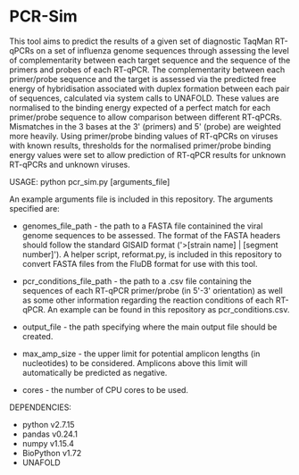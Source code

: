 # PCR-Sim

This tool aims to predict the results of a given set of diagnostic TaqMan RT-qPCRs on a set of influenza genome sequences through assessing the level of complementarity between each target sequence and the sequence of the primers and probes of each RT-qPCR. The complementarity between each primer/probe sequence and the target is assessed via the predicted free energy of hybridisation associated with duplex formation between each pair of sequences, calculated via system calls to UNAFOLD. These values are normalised to the binding energy expected of a perfect match for each primer/probe sequence to allow comparison between different RT-qPCRs. Mismatches in the 3 bases at the 3' (primers) and 5' (probe) are weighted more heavily. Using primer/probe binding values of RT-qPCRs on viruses with known results, thresholds for the normalised primer/probe binding energy values were set to allow prediction of RT-qPCR results for unknown RT-qPCRs and unknown viruses.

USAGE:
python pcr_sim.py [arguments_file]

An example arguments file is included in this repository. The arguments specified are:
 - genomes_file_path - the path to a FASTA file containined the viral genome sequences to be assessed. The format of the FASTA headers should follow the standard GISAID format ('>[strain name] | [segment number]'). A helper script, reformat.py, is included in this repository to convert FASTA files from the FluDB format for use with this tool.
 
 - pcr_conditions_file_path - the path to a .csv file containing the sequences of each RT-qPCR primer/probe (in 5'-3' orientation) as well as some other information regarding the reaction conditions of each RT-qPCR. An example can be found in this repository as pcr_conditions.csv.
 
 - output_file - the path specifying where the main output file should be created.
 
 - max_amp_size - the upper limit for potential amplicon lengths (in nucleotides) to be considered. Amplicons above this limit will automatically be predicted as negative.
 
 - cores - the number of CPU cores to be used.
 
DEPENDENCIES:
 - python v2.7.15
 - pandas v0.24.1
 - numpy v1.15.4
 - BioPython v1.72
 - UNAFOLD
